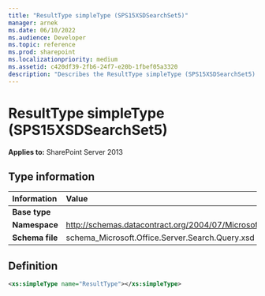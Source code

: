 ```yaml
---
title: "ResultType simpleType (SPS15XSDSearchSet5)"
manager: arnek
ms.date: 06/10/2022
ms.audience: Developer
ms.topic: reference
ms.prod: sharepoint
ms.localizationpriority: medium
ms.assetid: c420df39-2fb6-24f7-e20b-1fbef05a3320
description: "Describes the ResultType simpleType (SPS15XSDSearchSet5). Applies to SharePoint Server 2013."
---
```


# ResultType simpleType (SPS15XSDSearchSet5)

 **Applies to:** SharePoint Server 2013
  
## Type information

|Information|Value|
|:-----|:-----|
|**Base type** ||
|**Namespace** |http://schemas.datacontract.org/2004/07/Microsoft.Office.Server.Search.Query |
|**Schema file** |schema_Microsoft.Office.Server.Search.Query.xsd |
   
## Definition

```XML
<xs:simpleType name="ResultType"></xs:simpleType>

```
